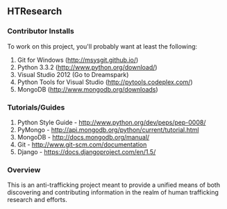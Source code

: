 ## HTResearch

### Contributor Installs
To work on this project, you'll probably want at least the following:

1. Git for Windows (http://msysgit.github.io/)
2. Python 3.3.2 (http://www.python.org/download/)
3. Visual Studio 2012 (Go to Dreamspark)
4. Python Tools for Visual Studio (http://pytools.codeplex.com/)
5. MongoDB (http://www.mongodb.org/downloads)

### Tutorials/Guides

1. Python Style Guide - http://www.python.org/dev/peps/pep-0008/
2. PyMongo - http://api.mongodb.org/python/current/tutorial.html
3. MongoDB - http://docs.mongodb.org/manual/
4. Git - http://www.git-scm.com/documentation
5. Django - https://docs.djangoproject.com/en/1.5/

### Overview
This is an anti-trafficking project meant to provide a unified means of both discovering and contributing information in the realm
of human trafficking research and efforts.